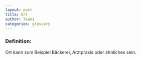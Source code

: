 ```yaml
---
layout: post
title: Ort
author: Team1
categories: glossary
---
```


### Definition:
Ort kann zum Beispiel Bäckerei, Arztpraxis oder ähnliches sein.
